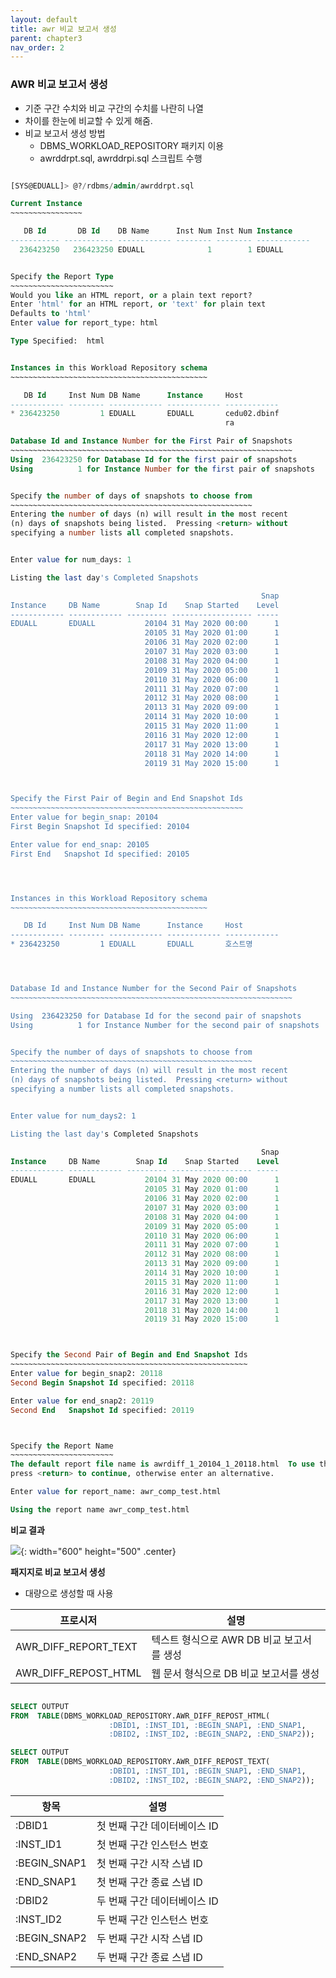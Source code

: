 ```yaml
---
layout: default
title: awr 비교 보고서 생성
parent: chapter3
nav_order: 2
---
```



### AWR 비교 보고서 생성
- 기준 구간 수치와 비교 구간의 수치를 나란히 나열
- 차이를 한눈에 비교할 수 있게 해줌.
- 비교 보고서 생성 방법
    - DBMS_WORKLOAD_REPOSITORY 패키지 이용
    - awrddrpt.sql, awrddrpi.sql 스크립트 수행

```sql

[SYS@EDUALL]> @?/rdbms/admin/awrddrpt.sql

Current Instance
~~~~~~~~~~~~~~~~

   DB Id       DB Id    DB Name      Inst Num Inst Num Instance
----------- ----------- ------------ -------- -------- ------------
  236423250   236423250 EDUALL              1        1 EDUALL


Specify the Report Type
~~~~~~~~~~~~~~~~~~~~~~~
Would you like an HTML report, or a plain text report?
Enter 'html' for an HTML report, or 'text' for plain text
Defaults to 'html'
Enter value for report_type: html

Type Specified:  html


Instances in this Workload Repository schema
~~~~~~~~~~~~~~~~~~~~~~~~~~~~~~~~~~~~~~~~~~~~

   DB Id     Inst Num DB Name      Instance     Host
------------ -------- ------------ ------------ ------------
* 236423250         1 EDUALL       EDUALL       cedu02.dbinf
                                                ra

Database Id and Instance Number for the First Pair of Snapshots
~~~~~~~~~~~~~~~~~~~~~~~~~~~~~~~~~~~~~~~~~~~~~~~~~~~~~~~~~~~~~~~
Using  236423250 for Database Id for the first pair of snapshots
Using          1 for Instance Number for the first pair of snapshots


Specify the number of days of snapshots to choose from
~~~~~~~~~~~~~~~~~~~~~~~~~~~~~~~~~~~~~~~~~~~~~~~~~~~~~~
Entering the number of days (n) will result in the most recent
(n) days of snapshots being listed.  Pressing <return> without
specifying a number lists all completed snapshots.


Enter value for num_days: 1

Listing the last day's Completed Snapshots

                                                        Snap
Instance     DB Name        Snap Id    Snap Started    Level
------------ ------------ --------- ------------------ -----
EDUALL       EDUALL           20104 31 May 2020 00:00      1
                              20105 31 May 2020 01:00      1
                              20106 31 May 2020 02:00      1
                              20107 31 May 2020 03:00      1
                              20108 31 May 2020 04:00      1
                              20109 31 May 2020 05:00      1
                              20110 31 May 2020 06:00      1
                              20111 31 May 2020 07:00      1
                              20112 31 May 2020 08:00      1
                              20113 31 May 2020 09:00      1
                              20114 31 May 2020 10:00      1
                              20115 31 May 2020 11:00      1
                              20116 31 May 2020 12:00      1
                              20117 31 May 2020 13:00      1
                              20118 31 May 2020 14:00      1
                              20119 31 May 2020 15:00      1



Specify the First Pair of Begin and End Snapshot Ids
~~~~~~~~~~~~~~~~~~~~~~~~~~~~~~~~~~~~~~~~~~~~~~~~~~~~
Enter value for begin_snap: 20104
First Begin Snapshot Id specified: 20104

Enter value for end_snap: 20105
First End   Snapshot Id specified: 20105




Instances in this Workload Repository schema
~~~~~~~~~~~~~~~~~~~~~~~~~~~~~~~~~~~~~~~~~~~~

   DB Id     Inst Num DB Name      Instance     Host
------------ -------- ------------ ------------ ------------
* 236423250         1 EDUALL       EDUALL       호스트명




Database Id and Instance Number for the Second Pair of Snapshots
~~~~~~~~~~~~~~~~~~~~~~~~~~~~~~~~~~~~~~~~~~~~~~~~~~~~~~~~~~~~~~~

Using  236423250 for Database Id for the second pair of snapshots
Using          1 for Instance Number for the second pair of snapshots


Specify the number of days of snapshots to choose from
~~~~~~~~~~~~~~~~~~~~~~~~~~~~~~~~~~~~~~~~~~~~~~~~~~~~~~
Entering the number of days (n) will result in the most recent
(n) days of snapshots being listed.  Pressing <return> without
specifying a number lists all completed snapshots.


Enter value for num_days2: 1

Listing the last day's Completed Snapshots

                                                        Snap
Instance     DB Name        Snap Id    Snap Started    Level
------------ ------------ --------- ------------------ -----
EDUALL       EDUALL           20104 31 May 2020 00:00      1
                              20105 31 May 2020 01:00      1
                              20106 31 May 2020 02:00      1
                              20107 31 May 2020 03:00      1
                              20108 31 May 2020 04:00      1
                              20109 31 May 2020 05:00      1
                              20110 31 May 2020 06:00      1
                              20111 31 May 2020 07:00      1
                              20112 31 May 2020 08:00      1
                              20113 31 May 2020 09:00      1
                              20114 31 May 2020 10:00      1
                              20115 31 May 2020 11:00      1
                              20116 31 May 2020 12:00      1
                              20117 31 May 2020 13:00      1
                              20118 31 May 2020 14:00      1
                              20119 31 May 2020 15:00      1



Specify the Second Pair of Begin and End Snapshot Ids
~~~~~~~~~~~~~~~~~~~~~~~~~~~~~~~~~~~~~~~~~~~~~~~~~~~~~
Enter value for begin_snap2: 20118
Second Begin Snapshot Id specified: 20118

Enter value for end_snap2: 20119
Second End   Snapshot Id specified: 20119



Specify the Report Name
~~~~~~~~~~~~~~~~~~~~~~~
The default report file name is awrdiff_1_20104_1_20118.html  To use this name,
press <return> to continue, otherwise enter an alternative.

Enter value for report_name: awr_comp_test.html

Using the report name awr_comp_test.html


```

**비교 결과**

![](https://github.com/lght2000/mu.github.io/blob/master/assets/images/awr_comp.PNG?raw=true){: width="600" height="500"  .center}


**패지지로 비교 보고서 생성**
- 대량으로 생성할 때 사용

| 프로시저             | 설명                                      |
|----------------------|-------------------------------------------|
| AWR_DIFF_REPORT_TEXT | 텍스트 형식으로 AWR DB 비교 보고서를 생성 |
| AWR_DIFF_REPOST_HTML | 웹 문서 형식으로 DB 비교 보고서를 생성    |


```sql

SELECT OUTPUT
FROM  TABLE(DBMS_WORKLOAD_REPOSITORY.AWR_DIFF_REPOST_HTML(
                      :DBID1, :INST_ID1, :BEGIN_SNAP1, :END_SNAP1,
                      :DBID2, :INST_ID2, :BEGIN_SNAP2, :END_SNAP2));

SELECT OUTPUT
FROM  TABLE(DBMS_WORKLOAD_REPOSITORY.AWR_DIFF_REPOST_TEXT(
                      :DBID1, :INST_ID1, :BEGIN_SNAP1, :END_SNAP1,
                      :DBID2, :INST_ID2, :BEGIN_SNAP2, :END_SNAP2));

```

| 항목         | 설명                         |
|--------------|------------------------------|
| :DBID1       | 첫 번째 구간 데이터베이스 ID |
| :INST_ID1    | 첫 번째 구간 인스턴스 번호   |
| :BEGIN_SNAP1 | 첫 번째 구간 시작 스냅 ID    |
| :END_SNAP1   | 첫 번째 구간 종료 스냅 ID    |
| :DBID2       | 두 번째 구간 데이터베이스 ID |
| :INST_ID2    | 두 번째 구간 인스턴스 번호   |
| :BEGIN_SNAP2 | 두 번째 구간 시작 스냅 ID    |
| :END_SNAP2   | 두 번째 구간 종료 스냅 ID    |


